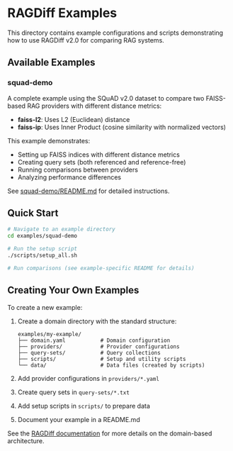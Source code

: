 # RAGDiff Examples

This directory contains example configurations and scripts demonstrating how to use RAGDiff v2.0 for comparing RAG systems.

## Available Examples

### squad-demo

A complete example using the SQuAD v2.0 dataset to compare two FAISS-based RAG providers with different distance metrics:

- **faiss-l2**: Uses L2 (Euclidean) distance
- **faiss-ip**: Uses Inner Product (cosine similarity with normalized vectors)

This example demonstrates:
- Setting up FAISS indices with different distance metrics
- Creating query sets (both referenced and reference-free)
- Running comparisons between providers
- Analyzing performance differences

See [squad-demo/README.md](squad-demo/README.md) for detailed instructions.

## Quick Start

```bash
# Navigate to an example directory
cd examples/squad-demo

# Run the setup script
./scripts/setup_all.sh

# Run comparisons (see example-specific README for details)
```

## Creating Your Own Examples

To create a new example:

1. Create a domain directory with the standard structure:
   ```
   examples/my-example/
   ├── domain.yaml           # Domain configuration
   ├── providers/            # Provider configurations
   ├── query-sets/           # Query collections
   ├── scripts/              # Setup and utility scripts
   └── data/                 # Data files (created by scripts)
   ```

2. Add provider configurations in `providers/*.yaml`

3. Create query sets in `query-sets/*.txt`

4. Add setup scripts in `scripts/` to prepare data

5. Document your example in a README.md

See the [RAGDiff documentation](../CLAUDE.md) for more details on the domain-based architecture.

